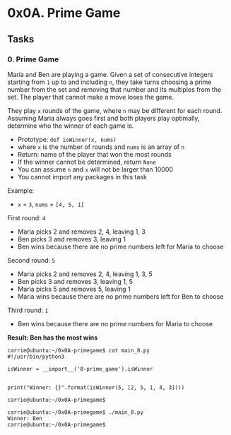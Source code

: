# 0x0A. Prime Game

## Tasks

### 0. Prime Game

Maria and Ben are playing a game. Given a set of consecutive integers starting from  `1`  up to and including  `n`, they take turns choosing a prime number from the set and removing that number and its multiples from the set. The player that cannot make a move loses the game.

They play  `x`  rounds of the game, where  `n`  may be different for each round. Assuming Maria always goes first and both players play optimally, determine who the winner of each game is.

-   Prototype:  `def isWinner(x, nums)`
-   where  `x`  is the number of rounds and  `nums`  is an array of  `n`
-   Return: name of the player that won the most rounds
-   If the winner cannot be determined, return  `None`
-   You can assume  `n`  and  `x`  will not be larger than 10000
-   You cannot import any packages in this task

Example:

-   `x`  =  `3`,  `nums`  =  `[4, 5, 1]`

First round:  `4`

-   Maria picks 2 and removes 2, 4, leaving 1, 3
-   Ben picks 3 and removes 3, leaving 1
-   Ben wins because there are no prime numbers left for Maria to choose

Second round:  `5`

-   Maria picks 2 and removes 2, 4, leaving 1, 3, 5
-   Ben picks 3 and removes 3, leaving 1, 5
-   Maria picks 5 and removes 5, leaving 1
-   Maria wins because there are no prime numbers left for Ben to choose

Third round:  `1`

-   Ben wins because there are no prime numbers for Maria to choose

**Result: Ben has the most wins**

```
carrie@ubuntu:~/0x0A-primegame$ cat main_0.py
#!/usr/bin/python3

isWinner = __import__('0-prime_game').isWinner


print("Winner: {}".format(isWinner(5, [2, 5, 1, 4, 3])))

carrie@ubuntu:~/0x0A-primegame$

```

```
carrie@ubuntu:~/0x0A-primegame$ ./main_0.py
Winner: Ben
carrie@ubuntu:~/0x0A-primegame$
```
